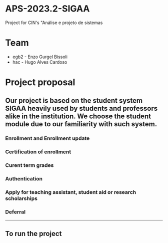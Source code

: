 # APS-2023.2-SIGAA

Project for CIN's "Análise e projeto de sistemas

# Team

- egb2 - Enzo Gurgel Bissoli
- hac - Hugo Alves Cardoso

# Project proposal

Our project is based on the student system SIGAA heavily used by students and professors alike 
in the institution. We choose the student module due to our familiarity with such system. 
---------------------------------

### Enrollment and Enrollment update
### Certification of enrollment
### Curent term grades
### Authentication
### Apply for teaching assistant, student aid or research scholarships
### Deferral

----------------------------------------------
## To run the project

<!-- No diretório raiz, executar o comando: TODO: update this description to en-us --> 
<!---->
<!---->
<!-- ~~~bash -->
<!-- ./mvnw spring-boor:run -->
<!-- ~~~ -->
<!---->
<!-- . -->
